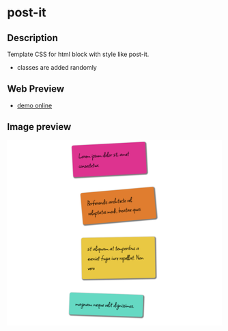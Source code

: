 # post-it

## Description

Template CSS for html block with style like post-it.

- classes are added randomly

## Web Preview

- [demo online](https://patricio-dsgn.github.io/post-it/)

## Image preview

![alt text](./img/demo.png "Title")
